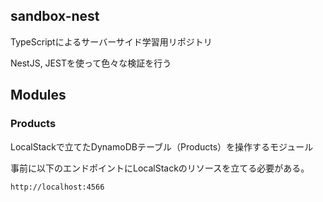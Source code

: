 ## sandbox-nest
TypeScriptによるサーバーサイド学習用リポジトリ

NestJS, JESTを使って色々な検証を行う

## Modules

### Products
LocalStackで立てたDynamoDBテーブル（Products）を操作するモジュール

事前に以下のエンドポイントにLocalStackのリソースを立てる必要がある。

`http://localhost:4566`
